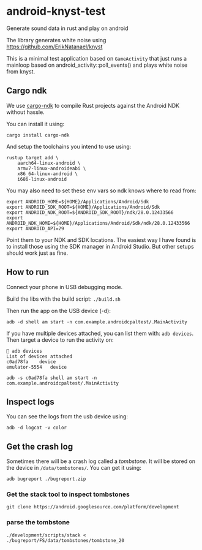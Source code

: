 # android-knyst-test
Generate sound data in rust and play on android

The library generates white noise using https://github.com/ErikNatanael/knyst

This is a minimal test application based on `GameActivity` that just
runs a mainloop based on android_activity::poll_events() and plays white noise from knyst.

## Cargo ndk

We use [cargo-ndk](https://github.com/bbqsrc/cargo-ndk) to compile Rust projects against the Android NDK without hassle.

You can install it using:

```shell
cargo install cargo-ndk
```

And setup the toolchains you intend to use using:

```shell
rustup target add \
    aarch64-linux-android \
    armv7-linux-androideabi \
    x86_64-linux-android \
    i686-linux-android
```

You may also need to set these env vars so ndk knows where to read from:

```shell
export ANDROID_HOME=${HOME}/Applications/Android/Sdk
export ANDROID_SDK_ROOT=${HOME}/Applications/Android/Sdk
export ANDROID_NDK_ROOT=${ANDROID_SDK_ROOT}/ndk/28.0.12433566
export ANDROID_NDK_HOME=${HOME}/Applications/Android/Sdk/ndk/28.0.12433566
export ANDROID_API=29
```

Point them to your NDK and SDK locations. The easiest way I have found is to install those using the SDK manager in Android Studio. But other setups should work just as fine.

## How to run

Connect your phone in USB debugging mode.

Build the libs with the build script: `./build.sh`

Then run the app on the USB device (-d):

```shell
adb -d shell am start -n com.example.androidcpaltest/.MainActivity
```

If you have multiple devices attached, you can list them with: `adb devices`. Then target a device to run the activity on:

```shell
 adb devices
List of devices attached
c0ad78fa	device
emulator-5554	device
```

```shell
adb -s c0ad78fa shell am start -n com.example.androidcpaltest/.MainActivity
```

## Inspect logs

You can see the logs from the usb device using:

```shell
adb -d logcat -v color
```

## Get the crash log

Sometimes there will be a crash log called a *tombstone*. It will be stored on the device in `/data/tombstones/`. You can get it using:

```shell
adb bugreport ./bugreport.zip
```

### Get the stack tool to inspect tombstones

```shell
git clone https://android.googlesource.com/platform/development
```

### parse the tombstone

```shell
./development/scripts/stack < ./bugreport/FS/data/tombstones/tombstone_20
```
